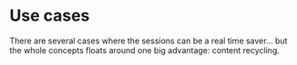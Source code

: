 # Use cases

There are several cases where the sessions can be a real time saver... but the whole concepts floats around one big advantage: content recycling.

